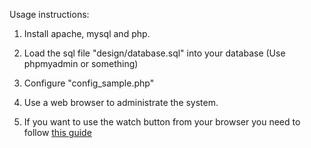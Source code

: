 Usage instructions:

1. Install apache, mysql and php.<br />
2. Load the sql file "design/database.sql" into your database (Use phpmyadmin or something)<br />
3. Configure "config\_sample.php"<br />
4. Use a web browser to administrate the system.<br />

5. If you want to use the watch button from your browser you need to follow <a href='http://php.net/manual/en/book.exec.php'>this guide</a>